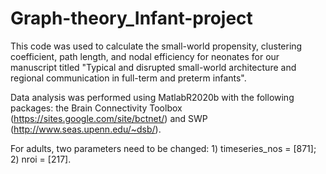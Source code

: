 # Graph-theory_Infant-project
This code was used to calculate the small-world propensity, clustering coefficient, path length, and nodal efficiency for neonates for our manuscript titled "Typical and disrupted small-world architecture and regional communication in full-term and preterm infants".

Data analysis was performed using MatlabR2020b with the following packages: the Brain Connectivity Toolbox (https://sites.google.com/site/bctnet/) and SWP (http://www.seas.upenn.edu/~dsb/).

For adults, two parameters need to be changed: 1) timeseries_nos = [871]; 2) nroi = [217].
